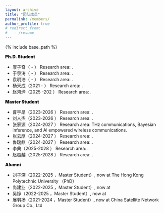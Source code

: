 ```yaml
---
layout: archive
title: "团队成员"
permalink: /members/
author_profile: true
# redirect_from:
#   - /resume
---
```


{% include base_path %}

<p style="font-weight: 900;">Ph.D. Student</p>
<ul>
    <li>康子奇（ - ） Research area: . </li>
    <li>于泉涛（ - ） Research area: . </li>
    <li>袁明浩（ - ） Research area: . </li>
    <li>杨天成（2021 - ） Research area: . </li>
    <li>赵鸿烨（2025 -202 ） Research area: . </li>
</ul>

<p style="font-weight: 900;">Master Student</p>
<ul>
    <li>曹宇昂（2023-2026 ） Research area:  . </li>
    <li>刘人杰（2023-2026 ） Research area:  . </li>
    <li>张家源（2024-2027 ） Research area: THz communications, Bayesian inference, and AI empowered wireless communications. </li>
    <li>张云厚（2024-2027 ） Research area: . </li>
    <li>鲁瑞麒（2024-2027 ） Research area: . </li>
    <li>李典（2025-2028 ） Research area: . </li>
    <li>赵超越（2025-2028 ） Research area: . </li>
</ul>


<p style="font-weight: 900;">Alumni</p>
<ul>
    <li>刘子深（2022-2025 ，Master Student）, now at The Hong Kong Polytechnic University （PhD） </li>
    <li>尚建业（2022-2025 ，Master Student）, now at   </li> 
    <li>吴铮（2022-2025 ，Master Student）, now at   </li> 
    <li>展羽扬（2021-2024 ，Master Student）, now at China Satellite Network Group Co., Ltd </li>   
</ul>